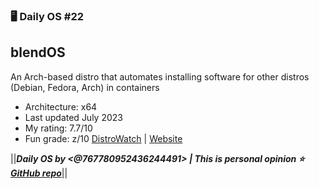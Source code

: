 ### 🖥️ Daily OS #22
## blendOS
An Arch-based distro that automates installing software for other distros (Debian, Fedora, Arch) in containers 
- Architecture: x64
- Last updated July 2023
- My rating: 7.7/10
- Fun grade: z/10
[DistroWatch](<https://distrowatch.com/table.php?distribution=blendos>) | [Website](<https://blendos.co/>)

||__***Daily OS by <@767780952436244491> | This is personal opinion
⭐ [GitHub repo](<https://github.com/nikolan123/daily-os>)***__||
